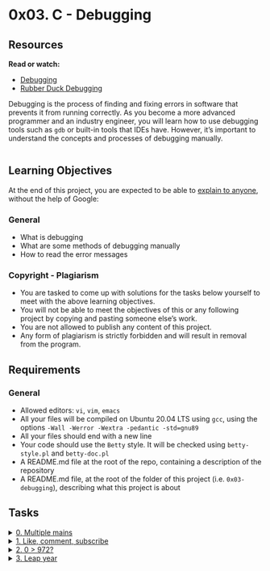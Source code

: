<h1>0x03. C - Debugging</h1>

<div>
    <h2>Resources</h2>

<p><strong>Read or watch:</strong></p>

<ul>
<li><a href="/rltoken/faGcpiJiejHH6GhqpmbhUw" title="Debugging" target="_blank">Debugging</a></li>
<li><a href="/rltoken/RaecqJBNkmZ92vLMpNDuGg" title="Rubber Duck Debugging" target="_blank">Rubber Duck Debugging</a></li>
</ul>

<p>Debugging is the process of finding and fixing errors in software that prevents it from running correctly. As you become a more advanced programmer and an industry engineer, you will learn how to use debugging tools such as <code>gdb</code> or built-in tools that IDEs have. However, it’s important to understand the concepts and processes of debugging manually.</p>

<p><img src="https://s3.amazonaws.com/alx-intranet.hbtn.io/uploads/medias/2019/5/af682f2cbb6d73fd4e42.jpg?X-Amz-Algorithm=AWS4-HMAC-SHA256&amp;X-Amz-Credential=AKIARDDGGGOUSBVO6H7D%2F20230321%2Fus-east-1%2Fs3%2Faws4_request&amp;X-Amz-Date=20230321T221056Z&amp;X-Amz-Expires=86400&amp;X-Amz-SignedHeaders=host&amp;X-Amz-Signature=a3aa17f92047c5659b080e2db8c6c44d5d27e213d8604cc30d78d1a2dc794668" alt="" loading="lazy" style=""></p>

<h2>Learning Objectives</h2>

<p>At the end of this project, you are expected to be able to <a href="/rltoken/b8uX1nIy0A55tWVlIRTaHQ" title="explain to anyone" target="_blank">explain to anyone</a>, without the help of Google:</p>

<h3>General</h3>

<ul>
<li>What is debugging</li>
<li>What are some methods of debugging manually</li>
<li>How to read the error messages</li>
</ul>

<h3>Copyright - Plagiarism</h3>

<ul>
<li>You are tasked to come up with solutions for the tasks below yourself to meet with the above learning objectives.</li>
<li>You will not be able to meet the objectives of this or any following project by copying and pasting someone else’s work. </li>
<li>You are not allowed to publish any content of this project.</li>
<li>Any form of plagiarism is strictly forbidden and will result in removal from the program.</li>
</ul>

<h2>Requirements</h2>

<h3>General</h3>

<ul>
<li>Allowed editors: <code>vi</code>, <code>vim</code>, <code>emacs</code></li>
<li>All your files will be compiled on Ubuntu 20.04 LTS using <code>gcc</code>, using the options <code>-Wall -Werror -Wextra -pedantic -std=gnu89</code></li>
<li>All your files should end with a new line</li>
<li>Your code should use the <code>Betty</code> style. It will be checked using <code>betty-style.pl</code> and <code>betty-doc.pl</code></li>
<li>A README.md file at the root of the repo, containing a description of the repository</li>
<li>A README.md file, at the root of the folder of this project (i.e. <code>0x03-debugging</code>), describing what this project is about</li>
</ul>

</div>

## Tasks

<details>
<summary><a href="./0-main.c">0. Multiple mains</a></summary><br>

<a href='https://postimages.org/' target='_blank'><img src='https://i.postimg.cc/FKc2PPmg/image.png' border='0' alt='image'/></a>
<a href='https://postimages.org/' target='_blank'><img src='https://i.postimg.cc/vmWN7cL0/image.png' border='0' alt='image'/></a>

- First compilation: `gcc -Wall -pedantic -Werror -Wextra -std=gnu89 positive_or_negative.c main/main.c -o first`
- Second compilation: `gcc -Wall -pedantic -Werror -Wextra -std=gnu89 positive_or_negative.c 0-main.c -o 0-main`

</details>

<details>
<summary><a href="./1-main.c">1. Like, comment, subscribe</a></summary><br>

<a href='https://postimages.org/' target='_blank'><img src='https://i.postimg.cc/Xq4qNHnn/image.png' border='0' alt='image'/></a>

- Compile this way: `gcc -std=gnu89 1-main.c -o 1-main`

</details>

<details>
<summary><a href="./2-largest_number.c">2. 0 > 972?</a></summary><br>

- This program prints the largest of three integers.

```bash
carrie@ubuntu:/debugging$ cat 2-main.c
#include <stdio.h>
#include "main.h"
/**
* main - prints the largest of 3 integers
* Return: 0
*/
int main(void)
{
        int a, b, c;
        int largest;
        a = 972;
        b = -98;
        c = 0;
        largest = largest_number(a, b, c);
        printf("%d is the largest number\n", largest);
        return (0);
}
carrie@ubuntu:/debugging$ 
```

```bash
carrie@ubuntu:/debugging$ cat 2-largest_number.c
#include "main.h"
/**
 * largest_number - returns the largest of 3 numbers
 * @a: first integer
 * @b: second integer
 * @c: third integer
 * Return: largest number
 */
int largest_number(int a, int b, int c)
{
    int largest;
    if (a > b && b > c)
    {
        largest = a;
    }
    else if (b > a && a > c)
    {
        largest = b;
    }
    else
    {
        largest = c;
    }
    return (largest);
}
carrie@ubuntu:/debugging$
```
```bash
carrie@ubuntu:/debugging$ gcc -Wall -Werror -Wextra -pedantic -std=gnu89 2-largest_number.c 2-main.c -o 2-main
carrie@ubuntu:/debugging$ ./2-main
0 is the largest number
carrie@ubuntu:/debugging$
```
<a href='https://postimages.org/' target='_blank'><img src='https://i.postimg.cc/c46hdXCR/image.png' border='0' alt='image'/></a>
- Compile this way: `gcc -Wall -Werror -Wextra -pedantic -std=gnu89 2-largest_number.c main/2-main.c -o 2-main`
</details>
<details>
<summary><a href="./3-print_remaining_days.c">3. Leap year</a></summary><br>
- This program converts a date to the day of year and determines how many days are left in the year, taking leap year into consideration.
```bash
carrie@ubuntu:/debugging$ cat 3-main_a.c
#include <stdio.h>
#include "main.h"
/**
* main - takes a date and prints how many days are left in the year, taking
* leap years into account
* Return: 0
*/
int main(void)
{
    int month;
    int day;
    int year;
    month = 4;
    day = 01;
    year = 1997;
    printf("Date: %02d/%02d/%04d\n", month, day, year);
    day = convert_day(month, day);
    print_remaining_days(month, day, year);
    return (0);
}
carrie@ubuntu:/debugging$
```
```bash
carrie@ubuntu:/debugging$ cat 3-convert_day.c
#include "main.h"
/**
* convert_day - converts day of month to day of year, without accounting
* for leap year
* @month: month in number format
* @day: day of month
* Return: day of year
*/
int convert_day(int month, int day)
{
    switch (month)
    {
        case 2:
            day = 31 + day;
            break;
        case 3:
            day = 59 + day;
            break;
        case 4:
            day = 90 + day;
            break;
        case 5:
            day = 120 + day;
            break;
        case 6:
            day = 151 + day;
            break;
        case 7:
            day = 181 + day;
            break;
        case 8:
            day = 212 + day;
            break;
        case 9:
            day = 243 + day;
            break;
        case 10:
            day = 273 + day;
            break;
        case 11:
            day = 304 + day;
            break;
        case 12:
            day = 334 + day;
            break;
        default:
            break;
    }
    return (day);
}
carrie@ubuntu:/debugging$
```
```bash
carrie@ubuntu:/debugging$ cat 3-print_remaining_days.c
#include <stdio.h>
#include "main.h"
/**
* print_remaining_days - takes a date and prints how many days are
* left in the year, taking leap years into account
* @month: month in number format
* @day: day of month
* @year: year
* Return: void
*/
void print_remaining_days(int month, int day, int year)
{
    if ((year % 4 == 0 || year % 400 == 0) && !(year % 100 == 0))
    {
        if (month >= 2 && day >= 60)
        {
            day++;
        }
        printf("Day of the year: %d\n", day);
        printf("Remaining days: %d\n", 366 - day);
    }
    else
    {
        if (month == 2 && day == 60)
        {
            printf("Invalid date: %02d/%02d/%04d\n", month, day - 31, year);
        }
        else
        {
            printf("Day of the year: %d\n", day);
            printf("Remaining days: %d\n", 365 - day);
        }
    }
}
carrie@ubuntu:/debugging$ 
```
```bash
carrie@ubuntu:/debugging$ gcc -Wall -Werror -Wextra -pedantic -std=gnu89 3-convert_day.c 3-print_remaining_days.c main/3-main_a.c -o 3-main_a 
carrie@ubuntu:/debugging$ ./3-main_a
Date: 04/01/1997
Day of the year: 91
Remaining days: 274
carrie@ubuntu:/debugging$
```
<a href='https://postimages.org/' target='_blank'><img src='https://i.postimg.cc/xjsGphYv/image.png' border='0' alt='image'/></a>
- Compile this way: `gcc -Wall -Werror -Wextra -pedantic -std=gnu89 3-convert_day.c 3-print_remaining_days.c main/3-main_b.c -o 3-main_b`
</details>
